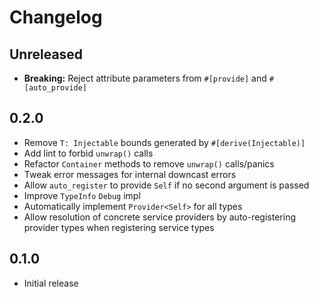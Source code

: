 # Changelog

## Unreleased

- **Breaking:** Reject attribute parameters from `#[provide]` and `#[auto_provide]`

## 0.2.0

- Remove `T: Injectable` bounds generated by `#[derive(Injectable)]`
- Add lint to forbid `unwrap()` calls
- Refactor `Container` methods to remove `unwrap()` calls/panics
- Tweak error messages for internal downcast errors
- Allow `auto_register` to provide `Self` if no second argument is passed
- Improve `TypeInfo` `Debug` impl
- Automatically implement `Provider<Self>` for all types
- Allow resolution of concrete service providers by auto-registering
  provider types when registering service types

## 0.1.0

- Initial release
